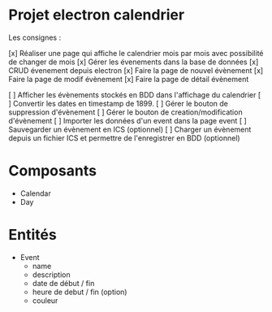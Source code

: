 # Projet electron calendrier

Les consignes :

[x] Réaliser une page qui affiche le calendrier mois par mois avec possibilité de changer de mois
[x] Gérer les évenements dans la base de données
[x] CRUD évenement depuis electron
[x] Faire la page de nouvel évènement
[x] Faire la page de modif évènement
[x] Faire la page de détail évènement

[ ] Afficher les évènements stockés en BDD dans l'affichage du calendrier
[ ] Convertir les dates en timestamp de 1899.
[ ] Gérer le bouton de suppression d'évènement
[ ] Gérer le bouton de creation/modification d'évènement
[ ] Importer les données d'un event dans la page event
[ ] Sauvegarder un évènement en ICS (optionnel)
[ ] Charger un évènement depuis un fichier ICS et permettre de l'enregistrer en BDD (optionnel)

# Composants

- Calendar
- Day

# Entités

- Event
    - name
    - description
    - date de début / fin
    - heure de debut / fin (option)
    - couleur